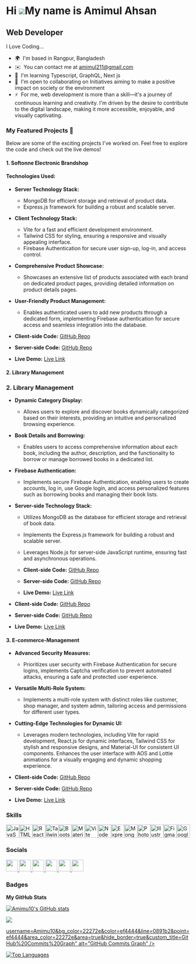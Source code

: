 Hi ![](https://user-images.githubusercontent.com/18350557/176309783-0785949b-9127-417c-8b55-ab5a4333674e.gif)My name is Amimul Ahsan
====================================================================================================================================

Web Developer
-------------
I Love Coding...

* 🌍  I'm based in Rangpur, Bangladesh
* ✉️  You can contact me at [amimul211@gmail.com](mailto:amimul211@gmail.com)
* 🧠  I'm learning Typescript, GraphQL, Next js
* 🤝  I'm open to collaborating on Initiatives aiming to make a positive impact on society or the environment
* ⚡  For me, web development is more than a skill—it's a journey of continuous learning and creativity. I'm driven by the desire to contribute to the digital landscape, making it more accessible, enjoyable, and visually captivating.

### My Featured Projects 🚀

Below are some of the exciting projects I've worked on. Feel free to explore the code and check out the live demos!

#### 1. Softonne Electronic Brandshop 
  #### Technologies Used:
  - **Server Technology Stack:**
    - MongoDB for efficient storage and retrieval of product data.
    - Express.js framework for building a robust and scalable server.
    
  - **Client Technology Stack:**
    - Vite for a fast and efficient development environment.
    - Tailwind CSS for styling, ensuring a responsive and visually appealing interface.
    - Firebase Authentication for secure user sign-up, log-in, and access control.
- **Comprehensive Product Showcase:**
  - Showcases an extensive list of products associated with each brand on dedicated product pages, providing detailed information on product details pages.

- **User-Friendly Product Management:**
  - Enables authenticated users to add new products through a dedicated form, implementing Firebase authentication for secure access and seamless integration into the database.

- **Client-side Code:** [GitHub Repo](https://github.com/Amimu10/Softnee-Electronic-Brandshop-Frontend.git) 
- **Server-side Code:** [GitHub Repo](https://github.com/Amimu10/Softnee-Electronic-Brandshop-Backend.git)
- **Live Demo:** [Live Link](https://elite-electro.web.app/)

#### 2. Library Management 
### 2. Library Management 

- **Dynamic Category Display:**
  - Allows users to explore and discover books dynamically categorized based on their interests, providing an intuitive and personalized browsing experience.

- **Book Details and Borrowing:**
  - Enables users to access comprehensive information about each book, including the author, description, and the functionality to borrow or manage borrowed books in a dedicated list.

- **Firebase Authentication:**
  - Implements secure Firebase Authentication, enabling users to create accounts, log in, use Google login, and access personalized features such as borrowing books and managing their book lists.

- **Server-side Technology Stack:**
  - Utilizes MongoDB as the database for efficient storage and retrieval of book data.
  - Implements the Express.js framework for building a robust and scalable server.
  - Leverages Node.js for server-side JavaScript runtime, ensuring fast and asynchronous operations.
  
  - **Client-side Code:** [GitHub Repo](https://github.com/Amimu10/Library-Management-Frontend.git)
  - **Server-side Code:** [GitHub Repo](https://github.com/Amimu10/Library-Management-Backend.git)
  - **Live Demo:** [Live Link](https://library-management-d02e0.web.app/)

- **Client-side Code:** [GitHub Repo](https://github.com/Amimu10/Library-Management-Frontend.git)
- **Server-side Code:** [GitHub Repo](https://github.com/Amimu10/Library-Management-Backend.git)
- **Live Demo:** [Live Link](https://library-management-d02e0.web.app/)

#### 3. E-commerce-Management 
- **Advanced Security Measures:**
  - Prioritizes user security with Firebase Authentication for secure logins, implements Captcha verification to prevent automated attacks, ensuring a safe and protected user experience.
- **Versatile Multi-Role System:**
  - Implements a multi-role system with distinct roles like customer, shop manager, and system admin, tailoring access and permissions for different user types.
- **Cutting-Edge Technologies for Dynamic UI:**
  - Leverages modern technologies, including Vite for rapid development, React.js for dynamic interfaces, Tailwind CSS for stylish and responsive designs, and Material-UI for consistent UI components. Enhances the user interface with AOS and Lottie animations for a visually engaging and dynamic shopping experience.


- **Client-side Code:** [GitHub Repo](https://github.com/Amimu10/E-commerce-Management-Frontend.git)
- **Server-side Code:** [GitHub Repo](https://github.com/Amimu10/E-commerce-Management-Backend.git)
- **Live Demo:** [Live Link](https://celebrated-cajeta-8cc0fc.netlify.app/)

### Skills


<p align="left">
<a href="https://developer.mozilla.org/en-US/docs/Web/JavaScript" target="_blank" rel="noreferrer"><img src="https://raw.githubusercontent.com/danielcranney/readme-generator/main/public/icons/skills/javascript-colored.svg" width="36" height="36" alt="JavaScript" /></a><a href="https://developer.mozilla.org/en-US/docs/Glossary/HTML5" target="_blank" rel="noreferrer"><img src="https://raw.githubusercontent.com/danielcranney/readme-generator/main/public/icons/skills/html5-colored.svg" width="36" height="36" alt="HTML5" /></a><a href="https://reactjs.org/" target="_blank" rel="noreferrer"><img src="https://raw.githubusercontent.com/danielcranney/readme-generator/main/public/icons/skills/react-colored.svg" width="36" height="36" alt="React" /></a><a href="https://tailwindcss.com/" target="_blank" rel="noreferrer"><img src="https://raw.githubusercontent.com/danielcranney/readme-generator/main/public/icons/skills/tailwindcss-colored.svg" width="36" height="36" alt="TailwindCSS" /></a><a href="https://getbootstrap.com/" target="_blank" rel="noreferrer"><img src="https://raw.githubusercontent.com/danielcranney/readme-generator/main/public/icons/skills/bootstrap-colored.svg" width="36" height="36" alt="Bootstrap" /></a><a href="https://mui.com/" target="_blank" rel="noreferrer"><img src="https://raw.githubusercontent.com/danielcranney/readme-generator/main/public/icons/skills/materialui-colored.svg" width="36" height="36" alt="Material UI" /></a><a href="https://vitejs.dev/" target="_blank" rel="noreferrer"><img src="https://raw.githubusercontent.com/danielcranney/readme-generator/main/public/icons/skills/vite-colored.svg" width="36" height="36" alt="Vite" /></a><a href="https://nodejs.org/en/" target="_blank" rel="noreferrer"><img src="https://raw.githubusercontent.com/danielcranney/readme-generator/main/public/icons/skills/nodejs-colored.svg" width="36" height="36" alt="NodeJS" /></a><a href="https://expressjs.com/" target="_blank" rel="noreferrer"><img src="https://raw.githubusercontent.com/danielcranney/readme-generator/main/public/icons/skills/express-colored-dark.svg" width="36" height="36" alt="Express" /></a><a href="https://www.mongodb.com/" target="_blank" rel="noreferrer"><img src="https://raw.githubusercontent.com/danielcranney/readme-generator/main/public/icons/skills/mongodb-colored.svg" width="36" height="36" alt="MongoDB" /></a><a href="https://www.adobe.com/uk/products/photoshop.html" target="_blank" rel="noreferrer"><img src="https://raw.githubusercontent.com/danielcranney/readme-generator/main/public/icons/skills/photoshop-colored-dark.svg" width="36" height="36" alt="Photoshop" /></a><a href="https://www.adobe.com/uk/products/illustrator.html" target="_blank" rel="noreferrer"><img src="https://raw.githubusercontent.com/danielcranney/readme-generator/main/public/icons/skills/illustrator-colored-dark.svg" width="36" height="36" alt="Illustrator" /></a><a href="https://www.figma.com/" target="_blank" rel="noreferrer"><img src="https://raw.githubusercontent.com/danielcranney/readme-generator/main/public/icons/skills/figma-colored.svg" width="36" height="36" alt="Figma" /></a><a href="https://cloud.google.com/" target="_blank" rel="noreferrer"><img src="https://raw.githubusercontent.com/danielcranney/readme-generator/main/public/icons/skills/googlecloud-colored.svg" width="36" height="36" alt="Google Cloud" /></a>
</p>


### Socials

<p align="left"> <a href="https://www.facebook.com/mushkil.ahsan.ador" target="_blank" rel="noreferrer"> <picture> <source media="(prefers-color-scheme: dark)" srcset="https://raw.githubusercontent.com/danielcranney/readme-generator/main/public/icons/socials/facebook-dark.svg" /> <source media="(prefers-color-scheme: light)" srcset="https://raw.githubusercontent.com/danielcranney/readme-generator/main/public/icons/socials/facebook.svg" /> <img src="https://raw.githubusercontent.com/danielcranney/readme-generator/main/public/icons/socials/facebook.svg" width="32" height="32" /> </picture> </a> <a href="https://www.github.com/Amimu10" target="_blank" rel="noreferrer"> <picture> <source media="(prefers-color-scheme: dark)" srcset="https://raw.githubusercontent.com/danielcranney/readme-generator/main/public/icons/socials/github-dark.svg" /> <source media="(prefers-color-scheme: light)" srcset="https://raw.githubusercontent.com/danielcranney/readme-generator/main/public/icons/socials/github.svg" /> <img src="https://raw.githubusercontent.com/danielcranney/readme-generator/main/public/icons/socials/github.svg" width="32" height="32" /> </picture> </a> <a href="http://www.instagram.com/adorkhan37" target="_blank" rel="noreferrer"> <picture> <source media="(prefers-color-scheme: dark)" srcset="undefined" /> <source media="(prefers-color-scheme: light)" srcset="https://raw.githubusercontent.com/danielcranney/readme-generator/main/public/icons/socials/instagram.svg" /> <img src="https://raw.githubusercontent.com/danielcranney/readme-generator/main/public/icons/socials/instagram.svg" width="32" height="32" /> </picture> </a> <a href="https://www.linkedin.com/in/amimul-ahsan-842b35262" target="_blank" rel="noreferrer"> <picture> <source media="(prefers-color-scheme: dark)" srcset="https://raw.githubusercontent.com/danielcranney/readme-generator/main/public/icons/socials/linkedin-dark.svg" /> <source media="(prefers-color-scheme: light)" srcset="https://raw.githubusercontent.com/danielcranney/readme-generator/main/public/icons/socials/linkedin.svg" /> <img src="https://raw.githubusercontent.com/danielcranney/readme-generator/main/public/icons/socials/linkedin.svg" width="32" height="32" /> </picture> </a> <a href="http://www.medium.com/@amimul211" target="_blank" rel="noreferrer"> <picture> <source media="(prefers-color-scheme: dark)" srcset="https://raw.githubusercontent.com/danielcranney/readme-generator/main/public/icons/socials/medium-dark.svg" /> <source media="(prefers-color-scheme: light)" srcset="https://raw.githubusercontent.com/danielcranney/readme-generator/main/public/icons/socials/medium.svg" /> <img src="https://raw.githubusercontent.com/danielcranney/readme-generator/main/public/icons/socials/medium.svg" width="32" height="32" /> </picture> </a> <a href="https://www.x.com/AmimulA11782956" target="_blank" rel="noreferrer"> <picture> <source media="(prefers-color-scheme: dark)" srcset="https://raw.githubusercontent.com/danielcranney/readme-generator/main/public/icons/socials/twitter-dark.svg" /> <source media="(prefers-color-scheme: light)" srcset="https://raw.githubusercontent.com/danielcranney/readme-generator/main/public/icons/socials/twitter.svg" /> <img src="https://raw.githubusercontent.com/danielcranney/readme-generator/main/public/icons/socials/twitter.svg" width="32" height="32" /> </picture> </a></p>

### Badges

<b>My GitHub Stats</b>

<a href="http://www.github.com/Amimu10"><img src="https://github-readme-stats.vercel.app/api?username=Amimu10&show_icons=true&hide=&count_private=true&title_color=0891b2&text_color=ef4444&icon_color=0891b2&bg_color=22272e&hide_border=true&show_icons=true" alt="Amimu10's GitHub stats" /></a>

<a href="http://www.github.com/Amimu10"><img src="https://github-readme-streak-stats.herokuapp.com/?user=Amimu10&stroke=ef4444&background=22272e&ring=0891b2&fire=0891b2&currStreakNum=ef4444&currStreakLabel=0891b2&sideNums=ef4444&sideLabels=ef4444&dates=ef4444&hide_border=true" /></a>

<a href="http://www.github.com/Amimu10">username=Amimu10&bg_color=22272e&color=ef4444&line=0891b2&point=ef4444&area_color=22272e&area=true&hide_border=true&custom_title=GitHub%20Commits%20Graph" alt="GitHub Commits Graph" /></a>

<a href="https://github.com/Amimu10" align="left"><img src="https://github-readme-stats.vercel.app/api/top-langs/?username=Amimu10&langs_count=10&title_color=0891b2&text_color=ef4444&icon_color=0891b2&bg_color=22272e&hide_border=true&locale=en&custom_title=Top%20%Languages" alt="Top Languages" /></a>
